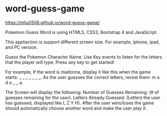 # word-guess-game

https://mliu0506.github.io/word-guess-game/

Pokemon Guess Word is using HTML5, CSS3, Bootstrap 4 and JavaScript.  

This appliaction is support different screen size.  For example, iphone, ipad, and PC version.

Guess the Pokemon Character Name.
Use Key events to listen for the letters that the player will type.
Press any key to get started!


For example,
If the word is madonna, display it like this when the game starts: _ _ _ _ _ _ _.
As the user guesses the correct letters, reveal them: m a d o _  _ a.


The Screen will display the following:
Number of Guesses Remaining: (# of guesses remaining for the user).
Letters Already Guessed: (Letters the user has guessed, displayed like L Z Y H).
After the user wins/loses the game should automatically choose another word and make the user play it.
